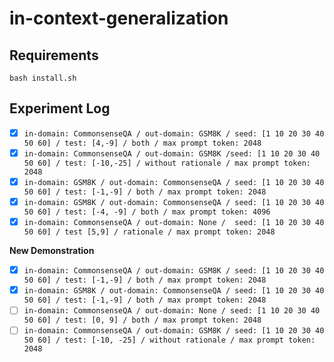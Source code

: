 # in-context-generalization

## Requirements
```
bash install.sh
```

## Experiment Log
- [x] ```in-domain: CommonsenseQA / out-domain: GSM8K / seed: [1 10 20 30 40 50 60] / test: [4,-9] / both / max prompt token: 2048```
- [x] ```in-domain: CommonsenseQA / out-domain: GSM8K /seed: [1 10 20 30 40 50 60] / test: [-10,-25] / without rationale / max prompt token: 2048```
- [x] ```in-domain: GSM8K / out-domain: CommonsenseQA / seed: [1 10 20 30 40 50 60] / test: [-1,-9] / both / max prompt token: 2048 ```
- [x] ```in-domain: GSM8K / out-domain: CommonsenseQA / seed: [1 10 20 30 40 50 60] / test: [-4, -9] / both / max prompt token: 4096```
- [x] ```in-domain: CommonsenseQA / out-domain: None /  seed: [1 10 20 30 40 50 60] / test [5,9] / rationale / max prompt token: 2048```

**New Demonstration**

- [x] ```in-domain: CommonsenseQA / out-domain: GSM8K / seed: [1 10 20 30 40 50 60] / test: [-1,-9] / both / max prompt token: 2048 ```
- [x] ```in-domain: GSM8K / out-domain: CommonsenseQA / seed: [1 10 20 30 40 50 60] / test: [-1,-9] / both / max prompt token: 2048 ```
- [ ] ```in-domain: CommonsenseQA / out-domain: None / seed: [1 10 20 30 40 50 60] / test: [0, 9] / both / max prompt token: 2048 ```
- [ ] ```in-domain: CommonsenseQA / out-domain: GSM8K / seed: [1 10 20 30 40 50 60] / test: [-10, -25] / without rationale / max prompt token: 2048```